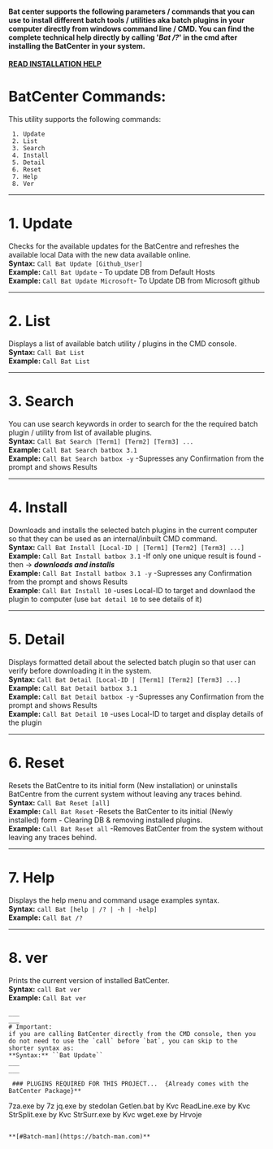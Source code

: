 #### Bat center supports the following parameters / commands that you can use to install different batch tools / utilities aka batch plugins in your computer directly from windows command line / CMD. You can find the complete technical help directly by calling '***Bat /?***' in the cmd after installing the BatCenter in your system.

**[READ INSTALLATION HELP](https://github.com/Batch-Man/BatCenter/blob/main/README.md)** 

# BatCenter Commands:
 This utility supports the following commands:

```
 1. Update
 2. List
 3. Search
 4. Install
 5. Detail
 6. Reset
 7. Help
 8. Ver
```
___

# 1. Update
Checks for the available updates for the BatCentre and refreshes the available local Data with the new data available online.  
**Syntax:** ``Call Bat Update [Github_User]``  
**Example:** ``Call Bat Update`` - To update DB from Default Hosts  
**Example:** ``Call Bat Update Microsoft``- To Update DB from Microsoft github  
___

# 2. List
Displays a list of available batch utility / plugins in the CMD console.  
**Syntax:** ``Call Bat List``  
**Example:** ``Call Bat List``  

___

# 3. Search
You can use search keywords in order to search for the the required batch plugin / utility from list of available plugins.  
**Syntax:** ``Call Bat Search [Term1] [Term2] [Term3] ...``  
**Example:** ``Call Bat Search batbox 3.1``  
**Example:** ``Call Bat Search batbox -y``  -Supresses any Confirmation from the prompt and shows Results  
___

# 4. Install
Downloads and installs the selected batch plugins in the current computer so that they can be used as an internal/inbuilt CMD command.  
**Syntax:** ``Call Bat Install [Local-ID | [Term1] [Term2] [Term3] ...]``  
**Example:** ``Call Bat Install batbox 3.1``  -If only one unique result is found - then -> ***downloads and installs***  
**Example:** ``Call Bat Install batbox 3.1 -y``  -Supresses any Confirmation from the prompt and shows Results  
**Example**: ``Call Bat Install 10``  -uses Local-ID to target and downlaod the plugin to computer  (use ```bat detail 10``` to see details of it)
___

# 5. Detail
Displays formatted detail about the selected batch plugin so that user can verify before downloading it in the system.  
**Syntax:** ``Call Bat Detail [Local-ID | [Term1] [Term2] [Term3] ...]``  
**Example:** ``Call Bat Detail batbox 3.1``  
**Example:** ``Call Bat Detail batbox -y``  -Supresses any Confirmation from the prompt and shows Results  
**Example:** ``Call Bat Detail 10``  -uses Local-ID to target and display details of the plugin  
___

# 6. Reset
Resets the BatCentre to its initial form (New installation) or uninstalls BatCentre from the current system without leaving any traces behind.  
**Syntax:** ``Call Bat Reset [all]``  
**Example:** ``Call Bat Reset``  -Resets the BatCenter to its initial (Newly installed) form - Clearing DB & removing installed plugins.  
**Example:** ``Call Bat Reset all``  -Removes BatCenter from the system without leaving any traces behind.
 
___

# 7. Help
Displays the help menu and command usage examples syntax.  
**Syntax:** ``call Bat [help | /? | -h | -help]``  
**Example:** ``Call Bat /?``  
___

# 8. ver
Prints the current version of installed BatCenter.  
**Syntax:** ``call Bat ver``  
**Example:** ``Call Bat ver``  

```
___
___
# Important:
if you are calling BatCenter directly from the CMD console, then you do not need to use the `call` before `bat`, you can skip to the shorter syntax as:  
**Syntax:** ``Bat Update``
___
___

 ### PLUGINS REQUIRED FOR THIS PROJECT...  {Already comes with the BatCenter Package}**
 ```
 7za.exe 			by 7z
 jq.exe 			        by stedolan 
 Getlen.bat			by Kvc
 ReadLine.exe			by Kvc
 StrSplit.exe			by Kvc
 StrSurr.exe			by Kvc
 wget.exe			by Hrvoje
```
 
**[#Batch-man](https://batch-man.com)** 
  
